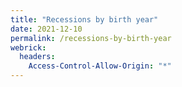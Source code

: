 ```yaml
---
title: "Recessions by birth year"
date: 2021-12-10
permalink: /recessions-by-birth-year
webrick:
  headers:
    Access-Control-Allow-Origin: "*"
---
```

<script type="text/javascript" src="https://www.gstatic.com/charts/loader.js"></script>
<script>
google.charts.load('current', {packages: ['line']});
google.charts.setOnLoadCallback(drawChart);
function drawChart() {
  data.addColumn('number', 'Year');
  data.addColumn('number', '0-34');
  data.addColumn('number', '18-34');
  data.addColumn('number', '18-34**');
  data.addRows([
  ["1939",7,4,4],
  ["1940",7,3,4],
  ["1941",7,3,5],
  ["1942",7,3,5],
  ["1943",7,2,4],
  ["1944",7,2,4],
  ["1945",7,2,4],
  ["1946",7,3,5],
  ["1947",7,3,6],
  ["1948",7,3,7],
  ["1949",7,3,7],
  ["1950",6,3,7],
  ["1951",6,3,7],
  ["1952",6,3,7],
  ["1953",6,2,6],
  ["1954",5,2,6],
  ["1955",5,2,6],
  ["1956",6,2,6],
  ["1957",6,2,6],
  ["1958",5,2,5],
  ["1959",5,2,5],
  ["1960",5,2,5],
  ["1961",4,2,5],
  ["1962",4,2,5],
  ["1963",4,1,4],
  ["1964",4,1,3],
  ["1965",4,1,2],
  ["1966",4,1,2],
  ["1967",5,2,3],
  ["1968",5,2,3],
  ["1969",5,2,3],
  ["1970",5,2,3],
  ["1971",4,2,3],
  ["1972",4,2,3],
  ["1973",4,1,2],
  ["1974",4,2,2],
  ["1975",4,2,3],
  ["1976",4,2,3],
  ["1977",4,2,3],
  ["1978",4,2,3],
  ["1979",4,2,3],
  ["1980",4,2,3],
  ["1981",3,2,3],
  ["1982",3,2,3],
  ["1983",3,2,3],
  ["1984",3,1,2],
  ["1985",3,1,2],
  ["1986",4,2,3],
  ["1987",4,2,3]
 ]);
}
var options = {
  chart: {title: 'Recessions by year of birth before age of 35'}
}
  var chart = new google.charts.Line(document.getElementById('line_chart'));
  chart.draw(data, google.charts.Line.convertOptions(options));
</script>

<div id="line_chart" style="width: 900px; height: 500px"></div>
